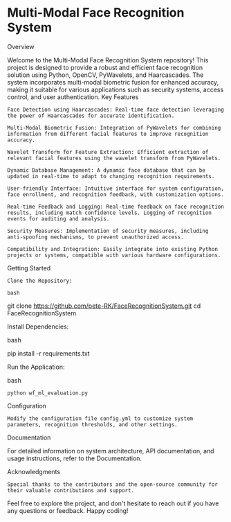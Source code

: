 # Multi-Modal Face Recognition System
Overview

Welcome to the Multi-Modal Face Recognition System repository! This project is designed to provide a robust and efficient face recognition solution using Python, OpenCV, PyWavelets, and Haarcascades. The system incorporates multi-modal biometric fusion for enhanced accuracy, making it suitable for various applications such as security systems, access control, and user authentication.
Key Features

    Face Detection using Haarcascades: Real-time face detection leveraging the power of Haarcascades for accurate identification.

    Multi-Modal Biometric Fusion: Integration of PyWavelets for combining information from different facial features to improve recognition accuracy.

    Wavelet Transform for Feature Extraction: Efficient extraction of relevant facial features using the wavelet transform from PyWavelets.

    Dynamic Database Management: A dynamic face database that can be updated in real-time to adapt to changing recognition requirements.

    User-friendly Interface: Intuitive interface for system configuration, face enrollment, and recognition feedback, with customization options.

    Real-time Feedback and Logging: Real-time feedback on face recognition results, including match confidence levels. Logging of recognition events for auditing and analysis.

    Security Measures: Implementation of security measures, including anti-spoofing mechanisms, to prevent unauthorized access.

    Compatibility and Integration: Easily integrate into existing Python projects or systems, compatible with various hardware configurations.

Getting Started

    Clone the Repository:

    bash

git clone https://github.com/pete-RK/FaceRecognitionSystem.git
cd FaceRecognitionSystem

Install Dependencies:

bash

pip install -r requirements.txt

Run the Application:

bash

    python wf_ml_evaluation.py

Configuration

    Modify the configuration file config.yml to customize system parameters, recognition thresholds, and other settings.

Documentation

For detailed information on system architecture, API documentation, and usage instructions, refer to the Documentation.

Acknowledgments

    Special thanks to the contributors and the open-source community for their valuable contributions and support.

Feel free to explore the project, and don't hesitate to reach out if you have any questions or feedback. Happy coding!
